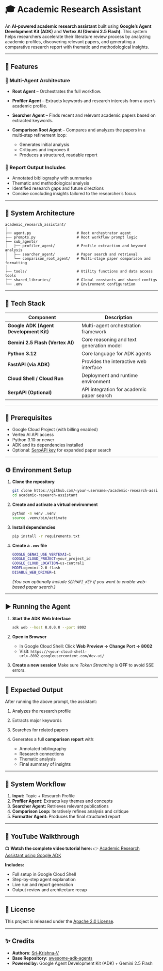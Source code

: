 # 🎓 Academic Research Assistant

An **AI-powered academic research assistant** built using **Google’s Agent Development Kit (ADK)** and **Vertex AI (Gemini 2.5 Flash)**.
This system helps researchers accelerate their literature review process by analyzing academic profiles, discovering relevant papers, and generating a comparative research report with thematic and methodological insights.

---

## 🚀 Features

### 🧩 Multi-Agent Architecture

* **Root Agent** – Orchestrates the full workflow.
* **Profiler Agent** – Extracts keywords and research interests from a user’s academic profile.
* **Searcher Agent** – Finds recent and relevant academic papers based on extracted keywords.
* **Comparison Root Agent** – Compares and analyzes the papers in a multi-step refinement loop:

  * Generates initial analysis
  * Critiques and improves it
  * Produces a structured, readable report

### 📄 Report Output Includes

* Annotated bibliography with summaries
* Thematic and methodological analysis
* Identified research gaps and future directions
* Concise concluding insights tailored to the researcher’s focus

---

## 🧠 System Architecture

```
academic_research_assistant/
│
├── agent.py                     # Root orchestrator agent
├── prompts.py                   # Root workflow prompt logic
├── sub_agents/
│   ├── profiler_agent/          # Profile extraction and keyword analysis
│   ├── searcher_agent/          # Paper search and retrieval
│   └── comparison_root_agent/   # Multi-stage paper comparison and formatting
│
├── tools/                       # Utility functions and data access tools
├── shared_libraries/            # Global constants and shared configs
└── .env                         # Environment configuration
```

---

## 🧰 Tech Stack

| Component                              | Description                               |
| -------------------------------------- | ----------------------------------------- |
| **Google ADK (Agent Development Kit)** | Multi-agent orchestration framework       |
| **Gemini 2.5 Flash (Vertex AI)**       | Core reasoning and text generation model  |
| **Python 3.12**                        | Core language for ADK agents              |
| **FastAPI (via ADK)**                  | Provides the interactive web interface    |
| **Cloud Shell / Cloud Run**            | Deployment and runtime environment        |
| **SerpAPI (Optional)**                 | API integration for academic paper search |

---

## 🧾 Prerequisites

* Google Cloud Project (with billing enabled)
* Vertex AI API access
* Python 3.10 or newer
* ADK and its dependencies installed
* Optional: [SerpAPI key](https://serpapi.com) for expanded paper search

---

## ⚙️ Environment Setup

1. **Clone the repository**

   ```bash
   git clone https://github.com/<your-username>/academic-research-assistant.git
   cd academic-research-assistant
   ```

2. **Create and activate a virtual environment**

   ```bash
   python -m venv .venv
   source .venv/bin/activate
   ```

3. **Install dependencies**

   ```bash
   pip install -r requirements.txt
   ```

4. **Create a `.env` file**

   ```bash
   GOOGLE_GENAI_USE_VERTEXAI=1
   GOOGLE_CLOUD_PROJECT=your_project_id
   GOOGLE_CLOUD_LOCATION=us-central1
   MODEL=gemini-2.0-flash
   DISABLE_WEB_DRIVER=1
   ```

   *(You can optionally include `SERPAPI_KEY` if you want to enable web-based paper search.)*

---

## ▶️ Running the Agent

1. **Start the ADK Web Interface**

   ```bash
   adk web --host 0.0.0.0 --port 8002
   ```

2. **Open in Browser**

   * In Google Cloud Shell:
     Click **Web Preview → Change Port → 8002**
   * Visit:
     `https://<your-cloud-shell-url>-8002.googleusercontent.com/dev-ui/`

3. **Create a new session**
   Make sure *Token Streaming* is **OFF** to avoid SSE errors.

---

## 🧩 Expected Output

After running the above prompt, the assistant:

1. Analyzes the research profile
2. Extracts major keywords
3. Searches for related papers
4. Generates a full **comparison report** with:

   * Annotated bibliography
   * Research connections
   * Thematic analysis
   * Final summary of insights

---

## 🧠 System Workflow

1. **Input:** Topic + Research Profile
2. **Profiler Agent:** Extracts key themes and concepts
3. **Searcher Agent:** Retrieves relevant publications
4. **Comparison Loop:** Iteratively refines analysis and critique
5. **Formatter Agent:** Produces the final structured report

---

## 🎥 YouTube Walkthrough

📺 **Watch the complete video tutorial here:**
👉 [Academic Research Assistant using Google ADK](https://youtu.be/90ooj1W8mAc)

**Includes:**

* Full setup in Google Cloud Shell
* Step-by-step agent explanation
* Live run and report generation
* Output review and architecture recap

---

## 🧾 License

This project is released under the [Apache 2.0 License](https://www.apache.org/licenses/LICENSE-2.0).

---

## ✨ Credits

* **Authors:** [Sri-Krishna-V](https://github.com/Sri-Krishna-V)
* **Base Repository:** [awesome-adk-agents](https://github.com/Sri-Krishna-V/awesome-adk-agents)
* **Powered by:** Google Agent Development Kit (ADK) + Gemini 2.5 Flash

